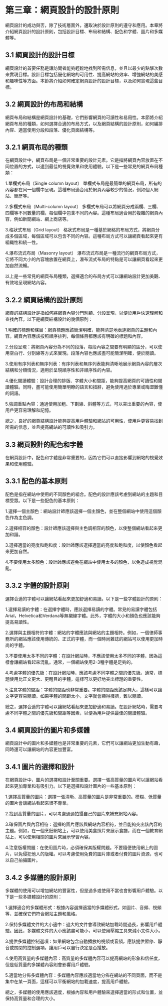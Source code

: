 # 第三章：網頁設計的設計原則
網頁設計的成功與否，除了技術層面外，還取決於設計原則的遵守和應用。本章將介紹網頁設計的設計原則，包括設計目標、布局和結構、配色和字體、圖片和多媒體等。

## 3.1 網頁設計的設計目標
網頁設計的首要任務是讓訪問者能夠輕鬆地找到所需信息，並且以最少的點擊次數來實現目標。設計目標包括優化網站的可用性、提高網站的效率、增強網站的美感和趣味性等方面。本節將介紹如何確定網頁設計的設計目標，以及如何實現這些目標。

## 3.2 網頁設計的布局和結構
網頁布局和結構是網頁設計的基礎，它們影響網頁的可讀性和易用性。本節將介紹網頁布局的種類，如何選擇合適的布局方式，以及網頁結構的設計原則，如何編排內容、適當使用分段和段落、優化頁面結構等。

## 3.2.1 網頁布局的種類

在網頁設計中，網頁布局是一個非常重要的設計元素。它是指將網頁內容放置在不同位置的方式，以達到最佳的視覺效果和使用體驗。以下是一些常見的網頁布局種類：

1.單欄式布局（Single column layout）
單欄式布局是最簡單的網頁布局，所有的內容都在同一個欄中呈現。這種布局適合用於網頁內容較少的情況，例如個人網站、簡歷等。

2.多欄式布局（Multi-column layout）
多欄式布局可以將網頁分成兩欄、三欄、四欄等不同數量的欄，每個欄中包含不同的內容。這種布局適合用於複雜的網頁內容，例如新聞網站、網上商店等。

3.格狀式布局（Grid layout）
格狀式布局是一種基於網格的布局方式，將網頁分成多個區域，每個區域可以包含不同的內容。這種布局方式可以讓網頁看起來更有組織性和統一性。

4.瀑布流式布局（Masonry layout）
瀑布流式布局是一種流行的網頁布局方式，它將不同大小的內容塊放置在網頁上，瀑布流式布局的特點是可以讓網頁看起來更加自然流暢。

以上是一些常見的網頁布局種類，選擇適合的布局方式可以讓網站設計更加美觀、有效地呈現網站內容。
## 3.2.2 網頁結構的設計原則

網頁的結構設計是指如何將網頁內容分門別類、分段呈現，以便於用戶快速理解和查找內容。以下是網頁結構設計的幾個原則：

1.明確的標題和條目：網頁標題應該簡潔明確，能夠清楚地表達網頁的主題和內容。網頁內容應該按照順序排列，每個條目都應該有明確的標題和內容。

2.分段呈現：將網頁內容分為不同的段落，每段內容之間要有明顯的區分，可以使用空白行、分割線等方式來實現。段落內容也應該盡可能簡潔明確，便於閱讀。

3.使用有序列表和無序列表：有序列表和無序列表能夠清晰地展示網頁內容的層次結構和分類情況，適用於呈現順序性和非順序性的內容。

4.優化閱讀體驗：設計合理的排版、字體大小和間距，能夠提高網頁的可讀性和閱讀體驗。同時，盡可能使用簡單明瞭的語言和措辭，避免使用過於專業或晦澀難懂的詞語。

5.強調重點內容：通過使用加粗、下劃線、斜體等方式，可以突出重要的內容，使用戶更容易理解和記憶。

總之，良好的網頁結構設計能夠提高用戶體驗和網站的可用性，使用戶更容易找到所需的信息，並且提高網站的可讀性和吸引力。

## 3.3 網頁設計的配色和字體
在網頁設計中，配色和字體是非常重要的，因為它們可以直接影響到網站的視覺效果和使用體驗。

## 3.3.1 配色的基本原則
配色是指在網站中使用的不同顏色的組合。配色的設計應該考慮到網站的主題和目標受眾。以下是一些配色的基本原則：

1.選擇一個主顏色：網站設計師應該選擇一個主顏色，並在整個網站中使用這個顏色作為主色調。

2.選擇相容的顏色：設計師應該選擇與主色調相容的顏色，以使整個網站看起來更加和諧。

3.選擇適當的亮度和飽和度：設計師應該選擇適當的亮度和飽和度，以使顏色看起來更加自然。

4.不要使用太多顏色：設計師應該避免在網站中使用太多的顏色，以免造成視覺混亂。

## 3.3.2 字體的設計原則
選擇合適的字體可以讓網站看起來更加舒適和易讀。以下是一些字體設計的原則：

1.選擇易讀的字體：在選擇字體時，應該選擇易讀的字體。常見的易讀字體包括Arial，Helvetica和Verdana等無襯線字體。此外，字體的大小和顏色也應該能夠提高易讀性。

2.選擇與主題相符的字體：網站的字體應該與網站的主題相符。例如，一個律師事務所的網站應該使用傳統的、正式的字體，而一個時尚雜誌的網站可以使用更加時尚的字體。

3.不要使用太多不同的字體：在設計網站時，不應該使用太多不同的字體，因為這樣會讓網站看起來混亂。通常，一個網站使用2-3種字體是足夠的。

4.考慮字體的優先級：在設計網站時，應該考慮不同字體之間的優先級。通常，標題使用比正文更大、更醒目的字體，這樣可以更好地突出標題的重要性。

5.注意字體的間距：字體的間距也非常重要。字體的間距應該足夠大，這樣可以讓文字更容易閱讀。如果字體的間距太小，文字就會顯得擁擠，難以閱讀。

總之，選擇合適的字體可以讓網站看起來更加舒適和易讀。在設計網站時，需要考慮不同字體之間的優先級和間距等因素，以便為用戶提供最佳的閱讀體驗。

## 3.4 網頁設計的圖片和多媒體
網頁設計中的圖片和多媒體也是非常重要的元素，它們可以讓網站更加生動有趣，同時還可以讓網站的內容更加豐富。

## 3.4.1 圖片的選擇和設計
在網頁設計中，圖片的選擇和設計至關重要。選擇一張高質量的圖片可以讓網站看起來更加專業和有吸引力。以下是選擇和設計圖片的一些基本原則：

1.選擇高質量的圖片：選擇一張清晰、高質量的圖片是非常重要的。模糊、低質量的圖片會讓網站看起來很不專業。

2.找到高質量的圖片，可以考慮通過拍攝自己的圖片來補充網站內容。

3.確保圖片與內容相符：選擇的圖片應該與網站內容相符，並且能夠突出該內容的主題。例如，在一個烹飪網站上，可以使用美食照片來展示食譜，而在一個教育網站上，可以使用相關的圖片來展示學習內容。

4.注意版權問題：在使用圖片時，必須確保其版權問題。不要隨便使用網上的圖片，以免侵犯他人的版權。可以考慮使用免費的圖片庫或者付費的圖片資源，也可以自己拍攝圖片。

## 3.4.2 多媒體的設計原則
多媒體的使用可以增加網站的豐富性，但是過多或使用不當也會影響用戶體驗。以下是一些多媒體設計的原則：

1.選擇適合的多媒體形式：根據內容選擇適當的多媒體形式，如圖片、音頻、視頻等，並確保它們符合網站主題和風格。

2.保持多媒體文件的大小適中：過大的文件會導致網站加載時間過長，影響用戶體驗。因此，多媒體文件的大小應該盡可能小，可以使用壓縮工具來減小文件大小。

3.提供多媒體控制選項：如果網站包含自動播放的視頻或音頻，應該提供暫停、靜音或關閉的控制選項，讓用戶可以自行決定是否播放。

4.使用高質量的多媒體內容：高質量的多媒體內容可以提高網站的形象和信任度，但是低質量的多媒體內容則會影響用戶體驗。

5.適當地分佈多媒體內容：多媒體內容應該適當地分佈在網站的不同頁面，而不是集中在某一頁面，這樣可以平衡網站的加載速度，提高用戶體驗。

總之，多媒體的使用應該適度，根據內容和用戶體驗來選擇適當的形式和位置，並保持高質量和合理的大小。
